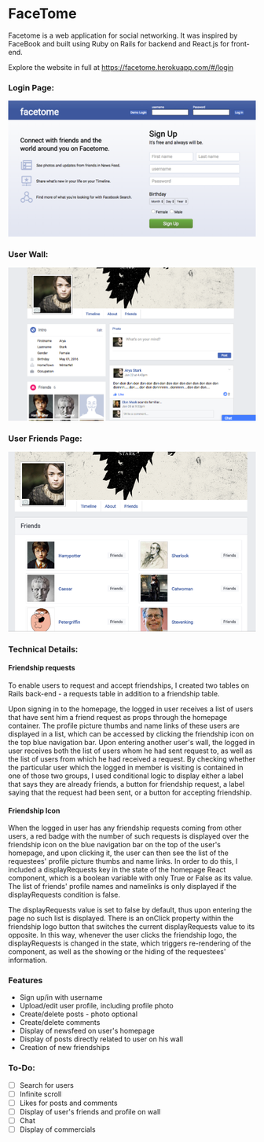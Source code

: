 # FaceTome

Facetome is a web application for social networking. It was inspired by FaceBook and built using Ruby on Rails for backend and React.js for front-end.

Explore the website in full at https://facetome.herokuapp.com/#/login

### Login Page:
![alt text](https://github.com/kevinghst/facetome/blob/master/docs/production%20images/login.jpg)

### User Wall:
![alt text](https://github.com/kevinghst/facetome/blob/master/docs/production%20images/wallpic.png)

### User Friends Page:
![alt text](https://github.com/kevinghst/facetome/blob/master/docs/production%20images/friendsPage.jpg)

### Technical Details:
#### Friendship requests


To enable users to request and accept friendships, I created two tables on Rails back-end - a requests table in addition to a friendship table.


Upon signing in to the homepage, the logged in user receives a list of users that have sent him a friend request as props through the homepage container. The profile picture thumbs and name links of these users are displayed in a list, which can be accessed by clicking the friendship icon on the top blue navigation bar.
Upon entering another user's wall, the logged in user receives both the list of users whom he had sent request to, as well as the list of users from which he had received a request. By checking whether the particular user which the logged in member is visiting is contained in one of those two groups, I used conditional logic to display either a label that says they are already friends, a button for friendship request, a label saying that the request had been sent, or a button for accepting friendship.

#### Friendship Icon


When the logged in user has any friendship requests coming from other users, a red badge with the number of such requests is displayed over the friendship icon on the blue navigation bar on the top of the user's homepage, and upon clicking it, the user can then see the list of the requestees' profile picture thumbs and name links.
In order to do this, I included a displayRequests key in the state of the homepage React component, which is a boolean variable with only True or False as its value. The list of friends' profile names and namelinks is only displayed if the displayRequests condition is false.


The displayRequests value is set to false by default, thus upon entering the page no such list is displayed. There is an onClick property within the friendship logo button that switches the current displayRequests value to its opposite. In this way, whenever the user clicks the friendship logo, the displayRequests is changed in the state, which triggers re-rendering of the component, as well as the showing or the hiding of the requestees' information.



### Features
* Sign up/in with username
* Upload/edit user profile, including profile photo
* Create/delete posts - photo optional
* Create/delete comments
* Display of newsfeed on user's homepage
* Display of posts directly related to user on his wall
* Creation of new friendships

### To-Do:
- [ ] Search for users
- [ ] Infinite scroll
- [ ] Likes for posts and comments
- [ ] Display of user's friends and profile on wall
- [ ] Chat
- [ ] Display of commercials
